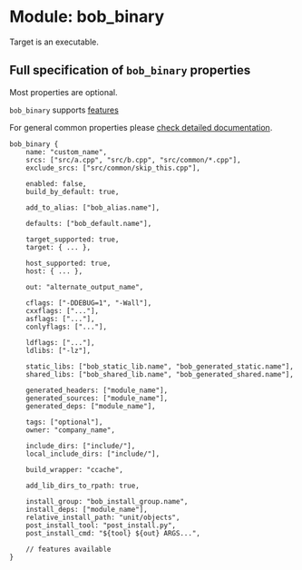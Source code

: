 Module: bob_binary
==================

Target is an executable.

## Full specification of `bob_binary` properties
Most properties are optional.

`bob_binary` supports [features](../features.md)

For general common properties please [check detailed documentation](common_module_properties.md).

```bp
bob_binary {
    name: "custom_name",
    srcs: ["src/a.cpp", "src/b.cpp", "src/common/*.cpp"],
    exclude_srcs: ["src/common/skip_this.cpp"],

    enabled: false,
    build_by_default: true,

    add_to_alias: ["bob_alias.name"],

    defaults: ["bob_default.name"],

    target_supported: true,
    target: { ... },

    host_supported: true,
    host: { ... },

    out: "alternate_output_name",

    cflags: ["-DDEBUG=1", "-Wall"],
    cxxflags: ["..."],
    asflags: ["..."],
    conlyflags: ["..."],

    ldflags: ["..."],
    ldlibs: ["-lz"],

    static_libs: ["bob_static_lib.name", "bob_generated_static.name"],
    shared_libs: ["bob_shared_lib.name", "bob_generated_shared.name"],

    generated_headers: ["module_name"],
    generated_sources: ["module_name"],
    generated_deps: ["module_name"],

    tags: ["optional"],
    owner: "company_name",

    include_dirs: ["include/"],
    local_include_dirs: ["include/"],

    build_wrapper: "ccache",

    add_lib_dirs_to_rpath: true,

    install_group: "bob_install_group.name",
    install_deps: ["module_name"],
    relative_install_path: "unit/objects",
    post_install_tool: "post_install.py",
    post_install_cmd: "${tool} ${out} ARGS...",

    // features available
}
```
